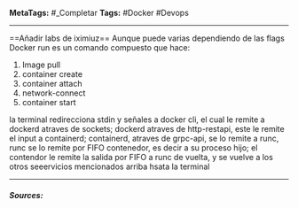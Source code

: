 **MetaTags:** #_Completar
**Tags:** #Docker #Devops 
- - -
==Añadir labs de iximiuz==
Aunque puede varias dependiendo de las flags 
Docker run es un comando compuesto que hace:
1) Image pull
2) container create
3) container attach
4) network-connect
5) container start

la terminal redirecciona stdin y señales a docker cli, el cual le remite a dockerd atraves de sockets;
dockerd atraves de http-restapi, este le remite el input a containerd;
containerd, atraves de grpc-api, se lo remite a runc,
runc se lo remite por FIFO contenedor, es decir a su proceso hijo;
el contendor le remite la salida por FIFO a runc de vuelta, y se vuelve a los otros seeervicios mencionados arriba hsata la terminal

- - - 
#### ***Sources:***

